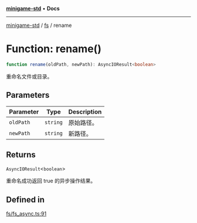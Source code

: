 [**minigame-std**](../../../README.md) • **Docs**

***

[minigame-std](../../../README.md) / [fs](../README.md) / rename

# Function: rename()

```ts
function rename(oldPath, newPath): AsyncIOResult<boolean>
```

重命名文件或目录。

## Parameters

| Parameter | Type | Description |
| ------ | ------ | ------ |
| `oldPath` | `string` | 原始路径。 |
| `newPath` | `string` | 新路径。 |

## Returns

`AsyncIOResult`\<`boolean`\>

重命名成功返回 true 的异步操作结果。

## Defined in

[fs/fs\_async.ts:91](https://github.com/JiangJie/minigame-std/blob/1d046e44c5931182cced8ad59c3bf51847c8ead7/src/std/fs/fs_async.ts#L91)
